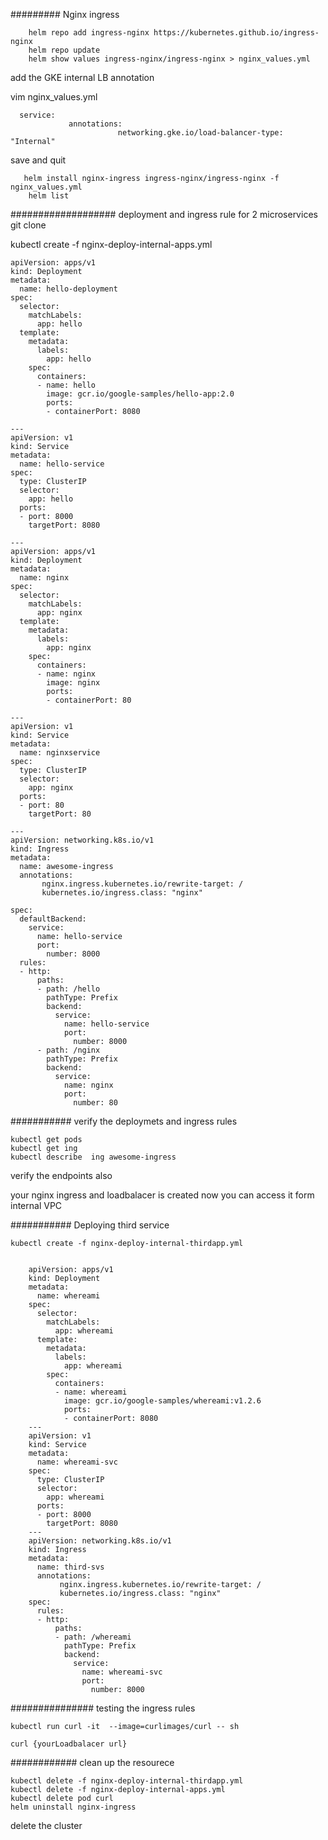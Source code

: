 ######### Nginx ingress 

		helm repo add ingress-nginx https://kubernetes.github.io/ingress-nginx
		helm repo update
		helm show values ingress-nginx/ingress-nginx > nginx_values.yml
	
add the GKE internal LB annotation

vim nginx_values.yml
  
      service:
                 annotations: 
							networking.gke.io/load-balancer-type: "Internal"	  
							
save and quit 

       helm install nginx-ingress ingress-nginx/ingress-nginx -f nginx_values.yml
		helm list

################### deployment and ingress rule for 2 microservices 
git clone 

kubectl create -f nginx-deploy-internal-apps.yml

    apiVersion: apps/v1
	kind: Deployment
	metadata:
	  name: hello-deployment
	spec:
	  selector:
	    matchLabels:
	      app: hello
	  template:
	    metadata:
	      labels:
	        app: hello
	    spec:
	      containers:
	      - name: hello
	        image: gcr.io/google-samples/hello-app:2.0
	        ports:
	        - containerPort: 8080

	---
	apiVersion: v1
	kind: Service
	metadata:
	  name: hello-service
	spec:
	  type: ClusterIP
	  selector:
	    app: hello
	  ports:
	  - port: 8000 
	    targetPort: 8080

	---
	apiVersion: apps/v1
	kind: Deployment
	metadata:
	  name: nginx
	spec:
	  selector:
	    matchLabels:
	      app: nginx
	  template:
	    metadata:
	      labels:
	        app: nginx
	    spec:
	      containers:
	      - name: nginx
	        image: nginx
	        ports:
	        - containerPort: 80

	---
	apiVersion: v1
	kind: Service
	metadata:
	  name: nginxservice
	spec:
	  type: ClusterIP
	  selector:
	    app: nginx
	  ports:
	  - port: 80 
	    targetPort: 80

	---
	apiVersion: networking.k8s.io/v1
	kind: Ingress
	metadata:
	  name: awesome-ingress
	  annotations:
	       nginx.ingress.kubernetes.io/rewrite-target: /
	       kubernetes.io/ingress.class: "nginx"

	spec:
	  defaultBackend:
	    service:
	      name: hello-service
	      port:
	        number: 8000
	  rules:
	  - http:
	      paths:      
	      - path: /hello
	        pathType: Prefix
	        backend:
	          service:
	            name: hello-service
	            port:
	              number: 8000
	      - path: /nginx
	        pathType: Prefix
	        backend:
	          service:
	            name: nginx
	            port:
	              number: 80



########### verify the deploymets and ingress rules

	kubectl get pods
	kubectl get ing
	kubectl describe  ing awesome-ingress 

verify the endpoints also 

your nginx ingress and loadbalacer is created now you can access it form internal VPC

########### Deploying third service 

	kubectl create -f nginx-deploy-internal-thirdapp.yml


		apiVersion: apps/v1
		kind: Deployment
		metadata:
		  name: whereami
		spec:
		  selector:
		    matchLabels:
		      app: whereami
		  template:
		    metadata:
		      labels:
		        app: whereami
		    spec:
		      containers:
		      - name: whereami
		        image: gcr.io/google-samples/whereami:v1.2.6
		        ports:
		        - containerPort: 8080
		---
		apiVersion: v1
		kind: Service
		metadata:
		  name: whereami-svc
		spec:
		  type: ClusterIP
		  selector:
		    app: whereami
		  ports:
		  - port: 8000 
		    targetPort: 8080
		---
		apiVersion: networking.k8s.io/v1
		kind: Ingress
		metadata:
		  name: third-svs
		  annotations:
		       nginx.ingress.kubernetes.io/rewrite-target: /
		       kubernetes.io/ingress.class: "nginx"
		spec:
		  rules:
		  - http:
		      paths:
		      - path: /whereami
		        pathType: Prefix
		        backend:
		          service:
		            name: whereami-svc
		            port:
		              number: 8000


############### testing the ingress rules 

	kubectl run curl -it  --image=curlimages/curl -- sh

	curl {yourLoadbalacer url}


############ clean up the resourece 

	
	kubectl delete -f nginx-deploy-internal-thirdapp.yml
	kubectl delete -f nginx-deploy-internal-apps.yml
	kubectl delete pod curl 
	helm uninstall nginx-ingress

delete the cluster 

